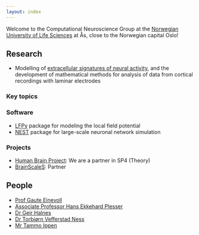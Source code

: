 ```yaml
---
layout: index
---
```


Welcome to the Computational Neuroscience Group at the [Norwegian University of Life Sciences](http://www.nmbu.no/en) at Ås, close to the Norwegian capital Oslo!

## Research

- Modelling of [extracellular signatures of neural activity](Extracellularmodelling), and the development of mathematical methods for analysis of data from cortical recordings with laminar electrodes

### Key topics

### Software

- [LFPy](http://lfpy.github.io) package for modeling the local field potential
- [NEST](http://www.nest-simulator.org) package for large-scale neuronal network simulation

### Projects

- [Human Brain Project](http://www.humanbrainproject.eu): We are a partner in SP4 (Theory)
- [BrainScaleS](https://brainscales.kip.uni-heidelberg.de/): Partner

## People

- [Prof Gaute Einevoll](http://arken.umb.no/~gautei)
- [Associate Professor Hans Ekkehard Plesser](http://arken.umb.no/~plesser)
- [Dr Geir Halnes](https://www.nmbu.no/ans/geir.halnes)
- [Dr Torbjørn Vefferstad Ness](https://www.nmbu.no/ans/torbjorn.ness)
- [Mr Tammo Ippen](http://www.fz-juelich.de/SharedDocs/Personen/INM/INM-6/EN/Ippen_Tammo.html?nn=724620)

